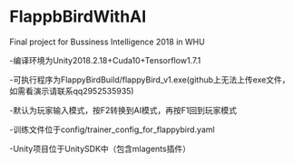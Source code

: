 # FlappbBirdWithAI
Final project for Bussiness Intelligence 2018 in WHU

-编译环境为Unity2018.2.18+Cuda10+Tensorflow1.7.1

-可执行程序为FlappyBirdBuild/flappyBird_v1.exe(github上无法上传exe文件，如需看演示请联系qq2952535935)

-默认为玩家输入模式，按F2转换到AI模式，再按F1回到玩家模式

-训练文件位于config/trainer_config_for_flappybird.yaml

-Unity项目位于UnitySDK中（包含mlagents插件）
